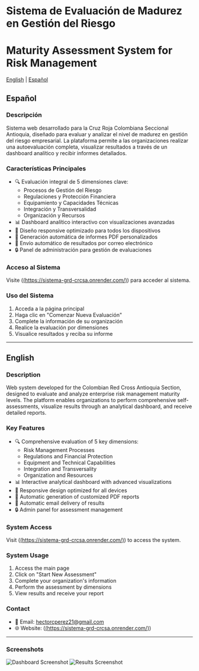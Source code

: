 # Sistema de Evaluación de Madurez en Gestión del Riesgo
# Maturity Assessment System for Risk Management

[English](#english) | [Español](#español)

## Español

### Descripción
Sistema web desarrollado para la Cruz Roja Colombiana Seccional Antioquia, diseñado para evaluar y analizar el nivel de madurez en gestión del riesgo empresarial. La plataforma permite a las organizaciones realizar una autoevaluación completa, visualizar resultados a través de un dashboard analítico y recibir informes detallados.

### Características Principales
- 🔍 Evaluación integral de 5 dimensiones clave:
  - Procesos de Gestión del Riesgo
  - Regulaciones y Protección Financiera
  - Equipamiento y Capacidades Técnicas
  - Integración y Transversalidad
  - Organización y Recursos
- 📊 Dashboard analítico interactivo con visualizaciones avanzadas
- 📱 Diseño responsive optimizado para todos los dispositivos
- 📄 Generación automática de informes PDF personalizados
- 📧 Envío automático de resultados por correo electrónico
- 🔒 Panel de administración para gestión de evaluaciones

### Acceso al Sistema
Visite ([(https://sistema-grd-crcsa.onrender.com/)](https://sistema-grd-crcsa.onrender.com/)) para acceder al sistema.

### Uso del Sistema
1. Acceda a la página principal
2. Haga clic en "Comenzar Nueva Evaluación"
3. Complete la información de su organización
4. Realice la evaluación por dimensiones
5. Visualice resultados y reciba su informe

---

## English

### Description
Web system developed for the Colombian Red Cross Antioquia Section, designed to evaluate and analyze enterprise risk management maturity levels. The platform enables organizations to perform comprehensive self-assessments, visualize results through an analytical dashboard, and receive detailed reports.

### Key Features
- 🔍 Comprehensive evaluation of 5 key dimensions:
  - Risk Management Processes
  - Regulations and Financial Protection
  - Equipment and Technical Capabilities
  - Integration and Transversality
  - Organization and Resources
- 📊 Interactive analytical dashboard with advanced visualizations
- 📱 Responsive design optimized for all devices
- 📄 Automatic generation of customized PDF reports
- 📧 Automatic email delivery of results
- 🔒 Admin panel for assessment management

### System Access
Visit ([(https://sistema-grd-crcsa.onrender.com/)](https://sistema-grd-crcsa.onrender.com/))  to access the system.

### System Usage
1. Access the main page
2. Click on "Start New Assessment"
3. Complete your organization's information
4. Perform the assessment by dimensions
5. View results and receive your report

### Contact
- 📧 Email: hectorcperez21@gmail.com
- 🌐 Website: ([(https://sistema-grd-crcsa.onrender.com/)](https://sistema-grd-crcsa.onrender.com/)) 

---

### Screenshots
![Dashboard Screenshot](url-to-dashboard-screenshot.png)
![Results Screenshot](url-to-results-screenshot.png)
